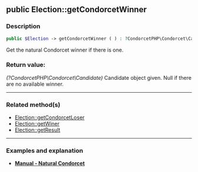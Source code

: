 ## public Election::getCondorcetWinner

### Description    

```php
public $Election -> getCondorcetWinner ( ) : ?CondorcetPHP\Condorcet\Candidate
```

Get the natural Condorcet winner if there is one.
    

### Return value:   

*(?CondorcetPHP\Condorcet\Candidate)* Candidate object given. Null if there are no available winner.


---------------------------------------

### Related method(s)      

* [Election::getCondorcetLoser](../Election%20Class/public%20Election--getCondorcetLoser.md)    
* [Election::getWiner](../Election%20Class/public%20Election--getWiner.md)    
* [Election::getResult](../Election%20Class/public%20Election--getResult.md)    

---------------------------------------

### Examples and explanation

* **[Manual - Natural Condorcet](https://github.com/julien-boudry/Condorcet/wiki/II-%23-C.-Result-%23-1.-Natural-Condorcet)**    

